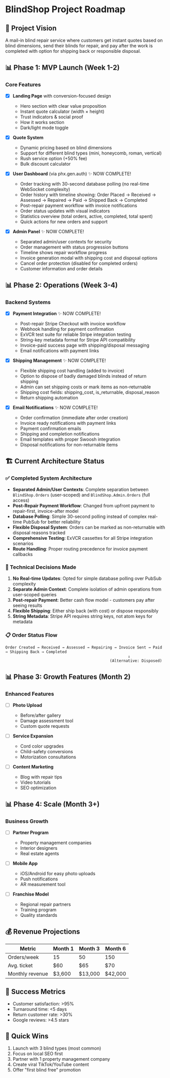 # BlindShop Project Roadmap

## 🎯 Project Vision
A mail-in blind repair service where customers get instant quotes based on blind dimensions, send their blinds for repair, and pay after the work is completed with option for shipping back or responsible disposal.

## 📊 Phase 1: MVP Launch (Week 1-2)
### Core Features
- [x] **Landing Page** with conversion-focused design
  - Hero section with clear value proposition
  - Instant quote calculator (width × height)
  - Trust indicators & social proof
  - How it works section
  - Dark/light mode toggle

- [x] **Quote System**
  - Dynamic pricing based on blind dimensions
  - Support for different blind types (mini, honeycomb, roman, vertical)
  - Rush service option (+50% fee)
  - Bulk discount calculator

- [x] **User Dashboard** (via phx.gen.auth) ✨ NOW COMPLETE!
  - Order tracking with 30-second database polling (no real-time WebSocket complexity)
  - Order history with timeline showing: Order Placed → Received → Assessed → Repaired → Paid → Shipped Back → Completed
  - Post-repair payment workflow with invoice notifications
  - Order status updates with visual indicators
  - Statistics overview (total orders, active, completed, total spent)
  - Quick actions for new orders and support

- [x] **Admin Panel** ✨ NOW COMPLETE!
  - Separated admin/user contexts for security
  - Order management with status progression buttons
  - Timeline shows repair workflow progress
  - Invoice generation modal with shipping cost and disposal options
  - Cancel order protection (disabled for completed orders)
  - Customer information and order details

## 📊 Phase 2: Operations (Week 3-4)
### Backend Systems
- [x] **Payment Integration** ✨ NOW COMPLETE!
  - Post-repair Stripe Checkout with invoice workflow
  - Webhook handling for payment confirmation
  - ExVCR test suite for reliable Stripe integration testing
  - String-key metadata format for Stripe API compatibility
  - Invoice-paid success page with shipping/disposal messaging
  - Email notifications with payment links

- [x] **Shipping Management** ✨ NOW COMPLETE!
  - Flexible shipping cost handling (added to invoice)
  - Option to dispose of badly damaged blinds instead of return shipping
  - Admin can set shipping costs or mark items as non-returnable
  - Shipping cost fields: shipping_cost, is_returnable, disposal_reason
  - Return shipping automation

- [x] **Email Notifications** ✨ NOW COMPLETE!
  - Order confirmation (immediate after order creation)
  - Invoice ready notifications with payment links
  - Payment confirmation emails
  - Shipping and completion notifications
  - Email templates with proper Swoosh integration
  - Disposal notifications for non-returnable items

## 🏗️ Current Architecture Status

### ✅ Completed System Architecture
- **Separated Admin/User Contexts**: Complete separation between `BlindShop.Orders` (user-scoped) and `BlindShop.Admin.Orders` (full access)
- **Post-Repair Payment Workflow**: Changed from upfront payment to repair-first, invoice-after model
- **Database Polling**: Simple 30-second polling instead of complex real-time PubSub for better reliability
- **Flexible Disposal System**: Orders can be marked as non-returnable with disposal reasons tracked
- **Comprehensive Testing**: ExVCR cassettes for all Stripe integration scenarios
- **Route Handling**: Proper routing precedence for invoice payment callbacks

### 🔧 Technical Decisions Made
1. **No Real-time Updates**: Opted for simple database polling over PubSub complexity
2. **Separate Admin Context**: Complete isolation of admin operations from user-scoped queries
3. **Post-repair Payment**: Better cash flow model - customers pay after seeing results
4. **Flexible Shipping**: Either ship back (with cost) or dispose responsibly
5. **String Metadata**: Stripe API requires string keys, not atom keys for metadata

### 📋 Order Status Flow
```
Order Created → Received → Assessed → Repairing → Invoice Sent → Paid → Shipping Back → Completed
                                                      ↓
                                              (Alternative: Disposed)
```

## 📊 Phase 3: Growth Features (Month 2)
### Enhanced Features
- [ ] **Photo Upload**
  - Before/after gallery
  - Damage assessment tool
  - Custom quote requests

- [ ] **Service Expansion**
  - Cord color upgrades
  - Child-safety conversions
  - Motorization consultations

- [ ] **Content Marketing**
  - Blog with repair tips
  - Video tutorials
  - SEO optimization

## 📊 Phase 4: Scale (Month 3+)
### Business Growth
- [ ] **Partner Program**
  - Property management companies
  - Interior designers
  - Real estate agents

- [ ] **Mobile App**
  - iOS/Android for easy photo uploads
  - Push notifications
  - AR measurement tool

- [ ] **Franchise Model**
  - Regional repair partners
  - Training program
  - Quality standards

## 💰 Revenue Projections
| Metric | Month 1 | Month 3 | Month 6 |
|--------|---------|---------|---------|
| Orders/week | 15 | 50 | 150 |
| Avg. ticket | $60 | $65 | $70 |
| Monthly revenue | $3,600 | $13,000 | $42,000 |

## 🎯 Success Metrics
- Customer satisfaction: >95%
- Turnaround time: <5 days
- Return customer rate: >30%
- Google reviews: >4.5 stars

## 🚀 Quick Wins
1. Launch with 3 blind types (most common)
2. Focus on local SEO first
3. Partner with 1 property management company
4. Create viral TikTok/YouTube content
5. Offer "first blind free" promotion